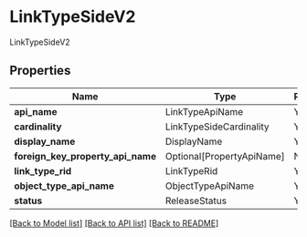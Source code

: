 # LinkTypeSideV2

LinkTypeSideV2

## Properties
| Name | Type | Required | Description |
| ------------ | ------------- | ------------- | ------------- |
**api_name** | LinkTypeApiName | Yes |  |
**cardinality** | LinkTypeSideCardinality | Yes |  |
**display_name** | DisplayName | Yes |  |
**foreign_key_property_api_name** | Optional[PropertyApiName] | No |  |
**link_type_rid** | LinkTypeRid | Yes |  |
**object_type_api_name** | ObjectTypeApiName | Yes |  |
**status** | ReleaseStatus | Yes |  |


[[Back to Model list]](../../README.md#documentation-for-models) [[Back to API list]](../../README.md#documentation-for-api-endpoints) [[Back to README]](../../README.md)
